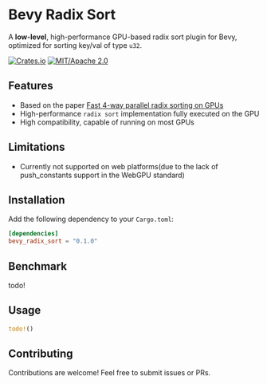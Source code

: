 # Bevy Radix Sort

A **low-level**, high-performance GPU-based radix sort plugin for Bevy, optimized for sorting key/val of type `u32`.

[![Crates.io](https://img.shields.io/crates/v/bevy_radix_sort.svg)](https://crates.io/crates/bevy_radix_sort)
[![MIT/Apache 2.0](https://img.shields.io/badge/license-MIT%2FApache-blue.svg)](https://github.com/AllenPocketGamer/bevy_radix_sort#license)

## Features

- Based on the paper [Fast 4-way parallel radix sorting on GPUs](http://www.sci.utah.edu/~csilva/papers/cgf.pdf)
- High-performance `radix sort` implementation fully executed on the GPU
- High compatibility, capable of running on most GPUs

## Limitations

- Currently not supported on web platforms(due to the lack of push_constants support in the WebGPU standard)

## Installation

Add the following dependency to your `Cargo.toml`:

```toml
[dependencies]
bevy_radix_sort = "0.1.0"
```

## Benchmark

todo!

## Usage

```rust
todo!()
```

## Contributing

Contributions are welcome! Feel free to submit issues or PRs.